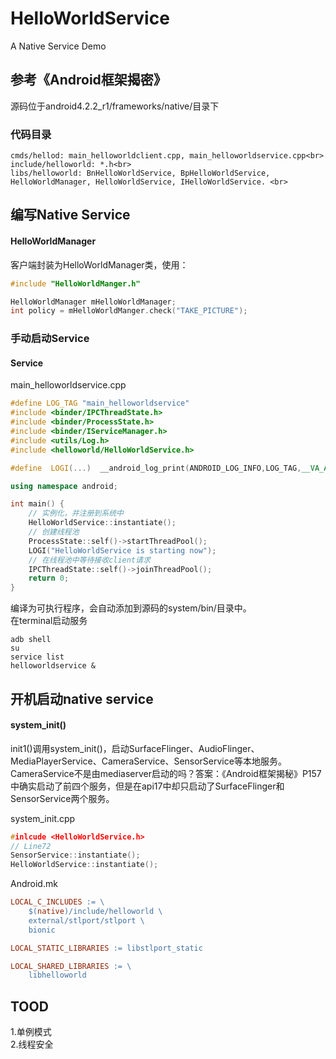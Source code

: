 # HelloWorldService
A Native Service Demo

## 参考《Android框架揭密》
源码位于android4.2.2_r1/frameworks/native/目录下<br>
### 代码目录
	cmds/hellod: main_helloworldclient.cpp, main_helloworldservice.cpp<br>
	include/helloworld: *.h<br>
	libs/helloworld: BnHelloWorldService, BpHelloWorldService, HelloWorldManager, HelloWorldService, IHelloWorldService. <br>

## 编写Native Service


#### HelloWorldManager
客户端封装为HelloWorldManager类，使用：
```cpp
#include "HelloWorldManger.h"

HelloWorldManager mHelloWorldManager;
int policy = mHelloWorldManger.check("TAKE_PICTURE");

```

### 手动启动Service
#### Service

main_helloworldservice.cpp<br>

```cpp
#define LOG_TAG "main_helloworldservice"
#include <binder/IPCThreadState.h>
#include <binder/ProcessState.h>
#include <binder/IServiceManager.h>
#include <utils/Log.h>
#include <helloworld/HelloWorldService.h>

#define  LOGI(...)  __android_log_print(ANDROID_LOG_INFO,LOG_TAG,__VA_ARGS__)  

using namespace android;

int main() {
    // 实例化，并注册到系统中
    HelloWorldService::instantiate();
    // 创建线程池
    ProcessState::self()->startThreadPool();
    LOGI("HelloWorldService is starting now");
    // 在线程池中等待接收client请求
    IPCThreadState::self()->joinThreadPool();
    return 0;
}
```

编译为可执行程序，会自动添加到源码的system/bin/目录中。<br>
在terminal启动服务<br>
```
adb shell
su
service list
helloworldservice &
```

## 开机启动native service
#### system_init()
init1()调用system_init()，启动SurfaceFlinger、AudioFlinger、MediaPlayerService、CameraService、SensorService等本地服务。<br>
CameraService不是由mediaserver启动的吗？答案：《Android框架揭秘》P157中确实启动了前四个服务，但是在api17中却只启动了SurfaceFlinger和SensorService两个服务。<br>

system_init.cpp<br>
```cpp
#inlcude <HelloWorldService.h>
// Line72
SensorService::instantiate();
HelloWorldService::instantiate();
```

Android.mk<br>
```mk
LOCAL_C_INCLUDES := \
    $(native)/include/helloworld \
    external/stlport/stlport \
    bionic

LOCAL_STATIC_LIBRARIES := libstlport_static

LOCAL_SHARED_LIBRARIES := \
    libhelloworld
```


## TOOD
  1.单例模式<br>
  2.线程安全<br>
